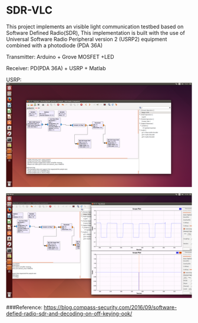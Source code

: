 # SDR-VLC
This project implements  an visible light communication testbed based on Software Defined Radio(SDR), This implementation is
built with the use of Universal Software Radio Peripheral version 2 (USRP2) equipment combined with a  photodiode (PDA 36A)

Transmitter: Arduino + Grove MOSFET +LED

Receiver: PD(PDA 36A) + USRP + Matlab

USRP:
![](https://github.com/leejianping/SDR-VLC/blob/master/Screenshot%20from%202016-11-17%2010_21_44.png)

![](https://github.com/leejianping/SDR-VLC/blob/master/Screenshot%20from%202016-11-17%2010_18_24.png)





###Reference:
https://blog.compass-security.com/2016/09/software-defied-radio-sdr-and-decoding-on-off-keying-ook/


